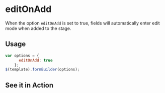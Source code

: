 # editOnAdd
When the option `editOnAdd` is set to true, fields will automatically enter edit mode when added to the stage.

## Usage
```javascript
var options = {
      editOnAdd: true
    };
$(template).formBuilder(options);
```

## See it in Action
<p data-height="525" data-theme-id="22927" data-slug-hash="grXkNg" data-default-tab="result" data-user="kevinchappell" class="codepen"></p>
